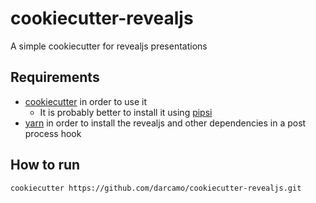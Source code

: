 # cookiecutter-revealjs

A simple cookiecutter for revealjs presentations


## Requirements

- [cookiecutter](https://pypi.org/project/cookiecutter/) in order to use it
  - It is probably better to install it using [pipsi](https://github.com/mitsuhiko/pipsi)
- [yarn](https://yarnpkg.com/pt-BR/) in order to install the revealjs and other
  dependencies in a post process hook


## How to run

    cookiecutter https://github.com/darcamo/cookiecutter-revealjs.git
